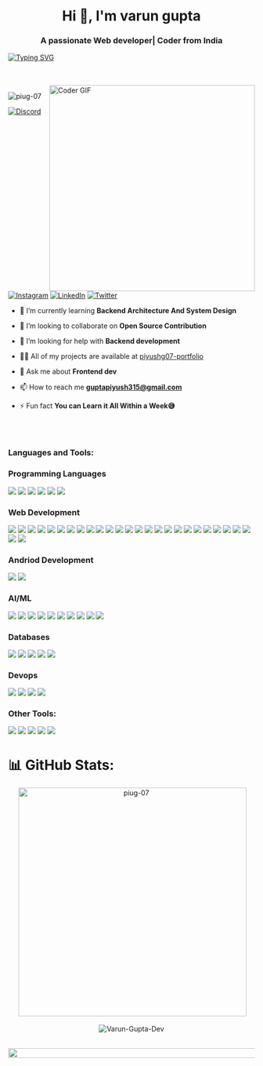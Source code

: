 <h1 align="center">Hi 👋, I'm varun gupta</h1>
<h3 align="center">A passionate Web developer| Coder from India</h3>
<a href="https://git.io/typing-svg"><img src="https://readme-typing-svg.demolab.com?font=Dancing+Script&size=30&pause=1000&center=true&vCenter=true&multiline=true&width=530&lines=Bring+your+sense+of+humor+-+it's+mandatory!" alt="Typing SVG" /></a>


<br><br>
<img align="right" alt="Coder GIF" height=420 width=420 src="https://user-images.githubusercontent.com/74038190/229223263-cf2e4b07-2615-4f87-9c38-e37600f8381a.gif" />

<p align="left"> <img src="https://komarev.com/ghpvc/?username=piug-07&label=Profile%20views&color=0e75b6&style=flat" alt="piug-07" /> </p>
<!-- [![](https://visitcount.itsvg.in/api?id=piug-07&icon=6&color=0)](https://visitcount.itsvg.in) -->

[![Discord](https://img.shields.io/badge/Discord-%237289DA.svg?logo=discord&logoColor=white)](https://discord.gg/1545) [![Instagram](https://img.shields.io/badge/Instagram-%23E4405F.svg?logo=Instagram&logoColor=white)](https://instagram.com/piy_ushg1) [![LinkedIn](https://img.shields.io/badge/LinkedIn-%230077B5.svg?logo=linkedin&logoColor=white)](https://linkedin.com/in/piyushg07) [![Twitter](https://img.shields.io/badge/Twitter-%231DA1F2.svg?logo=Twitter&logoColor=white)](https://twitter.com/piug_07) 
<!-- <p align="left"> <a href="https://twitter.com/piyushg-07" target="blank"><img src="https://img.shields.io/twitter/follow/piyushg-07?logo=twitter&style=for-the-badge" alt="piug_07" /></a> </p> -->

- 🌱 I’m currently learning **Backend Architecture And System Design**

- 👯 I’m looking to collaborate on **Open Source Contribution**

- 🤝 I’m looking for help with **Backend development**

- 👨‍💻 All of my projects are available at [piyushg07-portfolio](https://piyushg07-portfolio.netlify.app/)

- 💬 Ask me about **Frontend dev**

- 📫 How to reach me **guptapiyush315@gmail.com**

- ⚡ Fun fact **You can Learn it All Within a Week😅**

<br><br>
<h3 align="left">Languages and Tools:</h3>

<h3>Programming Languages</h3>
<p>
  <img src="https://img.shields.io/badge/c++-%2300599C.svg?style=for-the-badge&logo=c%2B%2B&logoColor=white" /> 
  <img src="https://img.shields.io/badge/c-%2300599C.svg?style=for-the-badge&logo=c&logoColor=white" />
  <img src="https://img.shields.io/badge/python-3670A0?style=for-the-badge&logo=python&logoColor=ffdd54" />
  <img src="https://img.shields.io/badge/php-%2300ADD8.svg?style=for-the-badge&logo=php&logoColor=white" /> 
  <img src="https://img.shields.io/badge/javascript-%23323330.svg?style=for-the-badge&logo=javascript&logoColor=%23F7DF1E" />
  <img src="https://img.shields.io/badge/typescript-%23007ACC.svg?style=for-the-badge&logo=typescript&logoColor=white">
 </p>
 <h3>Web Development</h3>
 <p>
   <img src="https://img.shields.io/badge/html5-%23E34F26.svg?style=for-the-badge&logo=html5&logoColor=white"> 
   <img src="https://img.shields.io/badge/css3-%231572B6.svg?style=for-the-badge&logo=css3&logoColor=white"> 
   <img src="https://img.shields.io/badge/react-%2320232a.svg?style=for-the-badge&logo=react&logoColor=%2361DAFB"> 
   <img src="https://img.shields.io/badge/Next-black?style=for-the-badge&logo=next.js&logoColor=white"> 
   <img src="https://img.shields.io/badge/react%20query-%2320232a.svg?style=for-the-badge&logo=react%20query&logoColor=%2361DAFB"> 
   <img src="https://img.shields.io/badge/reacthookform-%2320232a.svg?style=for-the-badge&logo=reacthookform&logoColor=%2361DAFB"> 
   <img src="https://img.shields.io/badge/redux-%23593d88.svg?style=for-the-badge&logo=redux&logoColor=white">
   <img src="https://img.shields.io/badge/chart.js-%23593d88.svg?style=for-the-badge&logo=chart.js&logoColor=white">
   <img src="https://img.shields.io/badge/node.js-6DA55F?style=for-the-badge&logo=node.js&logoColor=white"> 
   <img src="https://img.shields.io/badge/express.js-%23404d59.svg?style=for-the-badge&logo=express&logoColor=%2361DAFB"> 
   <img src="https://img.shields.io/badge/Bun-%23404d59.svg?style=for-the-badge&logo=Bun&logoColor=%2361DAFB">    
   <img src="https://img.shields.io/badge/-ApolloGraphQL-%23404d59.svg?style=for-the-badge&logo=apollo-graphql&logoColor=%2361DAFB"> 
   <img src="https://img.shields.io/badge/-GraphQL-%23404d59.svg?style=for-the-badge&logo=graphql&logoColor=%2361DAFB"> 
   <img src="https://img.shields.io/badge/bootstrap-%23563D7C.svg?style=for-the-badge&logo=bootstrap&logoColor=white"> 
   <img src="https://img.shields.io/badge/SASS-hotpink.svg?style=for-the-badge&logo=SASS&logoColor=white"> 
   <img src="https://img.shields.io/badge/django-%23092E20.svg?style=for-the-badge&logo=django&logoColor=white"> 
   <img src="https://img.shields.io/badge/jquery-%230769AD.svg?style=for-the-badge&logo=jquery&logoColor=white"> 
   <img src="https://img.shields.io/badge/Socket.io-black?style=for-the-badge&logo=socket.io&badgeColor=010101">
   <img src="https://img.shields.io/badge/strapi-%230769AD.svg?style=for-the-badge&logo=strapi&logoColor=white">
   <img src="https://img.shields.io/badge/three.js-%230769AD.svg?style=for-the-badge&logo=three.js&logoColor=white">
   <img src="https://img.shields.io/badge/Render-%46E3B7.svg?style=for-the-badge&logo=render&logoColor=white">
   <img src="https://img.shields.io/badge/netlify-%23000000.svg?style=for-the-badge&logo=netlify&logoColor=#00C7B7">
   <img src="https://img.shields.io/badge/vercel-%23000000.svg?style=for-the-badge&logo=vercel&logoColor=white">
   <img src="https://img.shields.io/badge/Anaconda-%2344A833.svg?style=for-the-badge&logo=anaconda&logoColor=whit)">
   <img src="https://img.shields.io/badge/FastAPI-005571?style=for-the-badge&logo=fastapi">
   <img src="https://img.shields.io/badge/flask-%23000.svg?style=for-the-badge&logo=flask&logoColor=white">
   <img src="https://img.shields.io/badge/Qt-%23217346.svg?style=for-the-badge&logo=Qt&logoColor=white">
   
</p>

 <h3>Andriod Development</h3>
 <p>
 <img src="https://img.shields.io/badge/react_native-%2320232a.svg?style=for-the-badge&logo=react&logoColor=%2361DAFB"> 
  <img src="https://img.shields.io/badge/expo-%234ea94b.svg?style=for-the-badge&logo=expo&logoColor=#D04A37"> 
 
</p>

 <h3>AI/ML</h3>
 <p>
    <img src="https://img.shields.io/badge/Keras-%23D00000.svg?style=for-the-badge&logo=Keras&logoColor=white">
    <img src="https://img.shields.io/badge/Matplotlib-%23ffffff.svg?style=for-the-badge&logo=Matplotlib&logoColor=black">
    <img src="https://img.shields.io/badge/mlflow-%23d9ead3.svg?style=for-the-badge&logo=numpy&logoColor=blue">
    <img src="https://img.shields.io/badge/numpy-%23013243.svg?style=for-the-badge&logo=numpy&logoColor=white">
    <img src="https://img.shields.io/badge/pandas-%23150458.svg?style=for-the-badge&logo=pandas&logoColor=white">
    <img src="https://img.shields.io/badge/Plotly-%233F4F75.svg?style=for-the-badge&logo=plotly&logoColor=white">
    <img src="https://img.shields.io/badge/PyTorch-%23EE4C2C.svg?style=for-the-badge&logo=PyTorch&logoColor=white">
    <img src="https://img.shields.io/badge/scikit--learn-%23F7931E.svg?style=for-the-badge&logo=scikit-learn&logoColor=white">
    <img src="https://img.shields.io/badge/SciPy-%230C55A5.svg?style=for-the-badge&logo=scipy&logoColor=%white">
    <img src="https://img.shields.io/badge/TensorFlow-%23FF6F00.svg?style=for-the-badge&logo=TensorFlow&logoColor=white">
</p>

<h3>Databases</h3>
<p>
  <img src="https://img.shields.io/badge/MongoDB-%234ea94b.svg?style=for-the-badge&logo=mongodb&logoColor=white"> 
  <img src="https://img.shields.io/badge/redis-%234ea94b.svg?style=for-the-badge&logo=redis&logoColor=white"> 
  <img src="https://img.shields.io/badge/mysql-%2300f.svg?style=for-the-badge&logo=mysql&logoColor=white"> 
  <img src="https://img.shields.io/badge/Firebase-039BE5?style=for-the-badge&logo=Firebase&logoColor=white"> 
  <img src="https://img.shields.io/badge/Supabase-039BE5?style=for-the-badge&logo=Supabase&logoColor=white"> 
<!--   <img src="https://img.shields.io/badge/postgres-%23316192.svg?style=for-the-badge&logo=postgresql&logoColor=white"> -->
</p>
<h3>Devops</h3>
<p>
    <img src="https://img.shields.io/badge/git-%23F05033.svg?style=for-the-badge&logo=git&logoColor=white"> 
  <img src="https://img.shields.io/badge/Linux-FCC624?style=for-the-badge&logo=linux&logoColor=black">
<!--   <img src="https://img.shields.io/badge/kubernetes-%23326ce5.svg?style=for-the-badge&logo=kubernetes&logoColor=white">  -->
  <img src="https://img.shields.io/badge/docker-%230db7ed.svg?style=for-the-badge&logo=docker&logoColor=white"> 
  <img src="https://img.shields.io/badge/AWS-%23FF9900.svg?style=for-the-badge&logo=amazon-aws&logoColor=white">
</p>
<!-- <h3>Machine Learning</h3>
<p>
<img src="https://img.shields.io/badge/scikit--learn-%23F7931E.svg?style=for-the-badge&logo=scikit-learn&logoColor=white">
  <img src="https://img.shields.io/badge/pandas-%23150458.svg?style=for-the-badge&logo=pandas&logoColor=white">
</p> -->
<h3>Other Tools: </h3>
<p>
  <img src="https://img.shields.io/badge/Postman-FF6C37?style=for-the-badge&logo=postman&logoColor=white">
  <img src="https://img.shields.io/badge/github-%23121011.svg?style=for-the-badge&logo=github&logoColor=white">
  <img src="https://img.shields.io/badge/Notion-%23000000.svg?style=for-the-badge&logo=notion&logoColor=white">
  <img src="https://img.shields.io/badge/figma-%23F24E1E.svg?style=for-the-badge&logo=figma&logoColor=white">
  <img src="https://img.shields.io/badge/blender-FF6C37?style=for-the-badge&logo=blender&logoColor=white">
</p>

<!-- <p><img align="center" src="https://github-readme-stats.vercel.app/api/top-langs?username=piug-07&show_icons=true&locale=en&layout=compact" alt="piug-07" /></p> -->

<!-- <p>&nbsp;<img align="center" src="https://github-readme-stats.vercel.app/api?username=piug-07&show_icons=true&locale=en" alt="piug-07" /></p> -->

<!-- <p><img align="center" src="https://github-readme-streak-stats.herokuapp.com/?user=piug-07&" alt="piug-07" /></p> -->

# 📊 GitHub Stats:


<!-- ![](https://github-readme-stats.vercel.app/api?username=piug-07&theme=radical&hide_border=false&include_all_commits=false&count_private=false)<br/>
![](https://github-readme-streak-stats.herokuapp.com/?user=piug-07&theme=radical&hide_border=false)
![](https://github-readme-stats.vercel.app/api/top-langs/?username=piug-07&theme=radical&hide_border=false&include_all_commits=false&count_private=false&layout=compact) -->

<p align="center">
  &nbsp;<img
           width="466"
    src="https://github-readme-stats.vercel.app/api?username=Varun-Gupta-Dev&show_icons=true&locale=en&theme=radical&hide_border=true&include_all_commits=false&count_private=false"
    alt="piug-07"
  />
</p>



<p align="center">
  <img src="https://github-readme-stats.vercel.app/api/top-langs/?username=Varun-Gupta-Dev&layout=compact&langs_count=10&count_private=true&theme=radical&hide_border=true" alt="Varun-Gupta-Dev" />
</p>



<p align="center">
 <br>
<!-- <img src="https://i.imgur.com/x1KbuCq.gif" width="500"> -->
<!--📏LINE-->
<img src="https://i.imgur.com/dBaSKWF.gif" height="20" width="1000"> 
<br>
